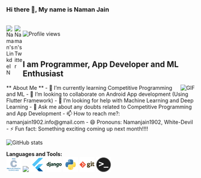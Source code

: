 ### Hi there 👋, My name is Naman Jain
<br/>
<a href="https://www.linkedin.com/in/namanjain-1902/">
  <img align="left" alt="Naman's LinkdeIN" width="22px" src="https://cdn.jsdelivr.net/npm/simple-icons@v3/icons/linkedin.svg" />
</a>

<a href="https://twitter.com/NamanJa52299261">
  <img align="left" alt="Naman's Twitter" width="22px" src="https://cdn.jsdelivr.net/npm/simple-icons@v3/icons/twitter.svg" />
</a>
<!--
<a href="https://facebook.com/NamanJa52299261">
  <img align="left" alt="Naman's Facebook" width="22px" src="https://cdn.jsdelivr.net/npm/simple-icons@v3/icons/facebook.svg" />
</a>
-->

![Profile views](https://gpvc.arturio.dev/nj1902)  

<br />

## I am Programmer, App Developer and ML Enthusiast
 <img align="right" alt="GIF" src="https://media.giphy.com/media/ryKkajMOMjYCQ/giphy.gif" />
** About Me **
- 🌱 I’m currently learning Competitive Programming and ML 
- 👯 I’m looking to collaborate on Android App development (Using Flutter Framework) 
- 🤔 I’m looking for help with Machine Learning and Deep Learning 
- 💬 Ask me about any doubts related to Competitive Programming and App Development 
- 📫 How to reach me?: namanjain1902.info@gmail.com
- 😄 Pronouns: Namanjain1902, White-Devil
- ⚡ Fun fact: Something exciting coming up next month!!!! 


![GitHub stats](https://github-readme-stats.vercel.app/api?username=nj1902&show_icons=truee&theme=radical)  

**Languages and Tools:**  
<code><img height="40" src="https://raw.githubusercontent.com/github/explore/80688e429a7d4ef2fca1e82350fe8e3517d3494d/topics/c/c.png"></code>
<img src="https://img.icons8.com/color/48/000000/c-plus-plus-logo.png"/>
<code><img height="40" src="https://raw.githubusercontent.com/github/explore/80688e429a7d4ef2fca1e82350fe8e3517d3494d/topics/flutter/flutter.png"></code>
<code><img height="40" src="https://raw.githubusercontent.com/github/explore/80688e429a7d4ef2fca1e82350fe8e3517d3494d/topics/django/django.png"></code>
<code><img height="40" src="https://raw.githubusercontent.com/github/explore/80688e429a7d4ef2fca1e82350fe8e3517d3494d/topics/python/python.png"></code>
<code><img height="40" src="https://raw.githubusercontent.com/github/explore/80688e429a7d4ef2fca1e82350fe8e3517d3494d/topics/git/git.png"></code>
<code><img height="40" src="https://raw.githubusercontent.com/github/explore/80688e429a7d4ef2fca1e82350fe8e3517d3494d/topics/terminal/terminal.png"></code>


